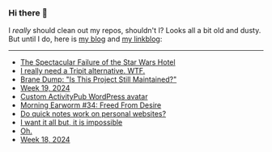 ### Hi there 👋

I _really_ should clean out my repos, shouldn't I? Looks all a bit old and dusty. But until I do, here is [my blog](https://lostfocus.de/) and [my linkblog](https://dominikschwind.com/links):

--- 

<!-- POST-LIST:START -->
- [The Spectacular Failure of the Star Wars Hotel](https://www.youtube.com/watch?v=T0CpOYZZZW4)
- [I really need a Tripit alternative. WTF.](https://lostfocus.de/2024/05/16/232938/)
- [Brane Dump: &quot;Is This Project Still Maintained?&quot;](https://www.hezmatt.org/~mpalmer/blog/2024/05/14/is-this-project-still-maintained.html)
- [Week 19, 2024](https://lostfocus.de/2024/05/13/week-19-2024/)
- [Custom ActivityPub WordPress avatar](https://lostfocus.de/2024/05/12/custom-activitypub-wordpress-avatar/)
- [Morning Earworm #34: Freed From Desire](https://lostfocus.de/2024/05/12/morning-earworm-34-freed-from-desire/)
- [Do quick notes work on personal websites?](https://lostfocus.de/2024/05/11/232914/)
- [I want it all but, it is impossible](https://ohhelloana.blog/i-want-it-all/)
- [Oh.](https://lostfocus.de/2024/05/07/232909/)
- [Week 18, 2024](https://lostfocus.de/2024/05/06/week-18-2024/)
<!-- POST-LIST:END -->

<!--
**lostfocus/lostfocus** is a ✨ _special_ ✨ repository because its `README.md` (this file) appears on your GitHub profile.

Here are some ideas to get you started:

- 🔭 I’m currently working on ...
- 🌱 I’m currently learning ...
- 👯 I’m looking to collaborate on ...
- 🤔 I’m looking for help with ...
- 💬 Ask me about ...
- 📫 How to reach me: ...
- 😄 Pronouns: ...
- ⚡ Fun fact: ...
-->
